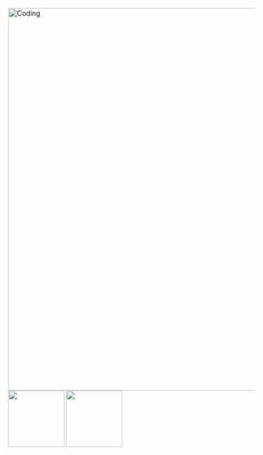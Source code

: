   <img align="top" alt="Coding" width="780" src="https://user-images.githubusercontent.com/74038190/212748830-4c709398-a386-4761-84d7-9e10b98fbe6e.gif">
<a href="https://github.com/MrNick-code">
  <img height=115 align="left" src="https://github-readme-stats.vercel.app/api?username=MrNick-code&hide=issues,contribs&show_icons=true&theme=tokyonight&layout=compact" />
</a>
<a href="https://github.com/MrNick-code">
  <img height=115 align="center" src="https://github-readme-stats.vercel.app/api/top-langs/?username=MrNick-code&layout=compact&hide=tcl" />
</a>
